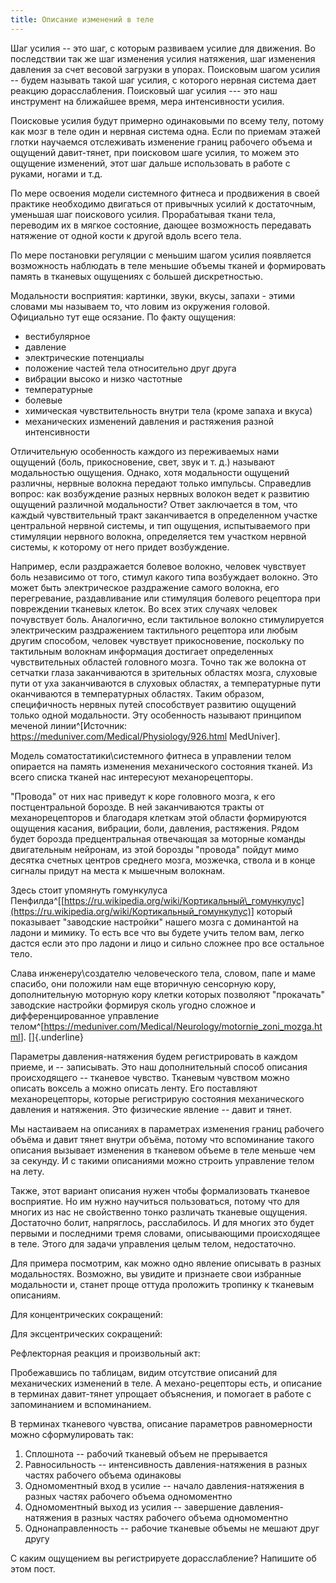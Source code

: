 ```yaml
---
title: Описание изменений в теле
---
```


Шаг усилия -- это шаг, с которым развиваем усилие для движения. Во
последствии так же шаг изменения усилия натяжения, шаг изменения
давления за счет весовой загрузки в упорах. Поисковым шагом усилия --
будем называть такой шаг усилия, с которого нервная система дает реакцию
дорасслабления. Поисковый шаг усилия --- это наш инструмент на ближайшее
время, мера интенсивности усилия.

Поисковые усилия будут примерно одинаковыми по всему телу, потому как
мозг в теле один и нервная система одна. Если по приемам этажей глотки
научаемся отслеживать изменение границ рабочего объема и ощущений
давит-тянет, при поисковом шаге усилия, то можем это ощущение изменений,
этот шаг дальше использовать в работе с руками, ногами и т.д.

По мере освоения модели системного фитнеса и продвижения в своей
практике необходимо двигаться от привычных усилий к достаточным,
уменьшая шаг поискового усилия. Прорабатывая ткани тела, переводим их в
мягкое состояние, дающее возможность передавать натяжение от одной кости
к другой вдоль всего тела.

По мере постановки регуляции с меньшим шагом усилия появляется
возможность наблюдать в теле меньшие объемы тканей и формировать память
в тканевых ощущениях с большей дискретностью.

Модальности восприятия: картинки, звуки, вкусы, запахи - этими словами
мы называем то, что ловим из окружения головой. Официально тут еще
осязание. По факту ощущения:

-   вестибулярное
-   давление
-   электрические потенциалы
-   положение частей тела относительно друг друга
-   вибрации высоко и низко частотные
-   температурные
-   болевые
-   химическая чувствительность внутри тела (кроме запаха и вкуса)
-   механических изменений давления и растяжения разной интенсивности

Отличительную особенность каждого из переживаемых нами ощущений (боль,
прикосновение, свет, звук и т. д.) называют модальностью ощущения.
Однако, хотя модальности ощущений различны, нервные волокна передают
только импульсы. Справедлив вопрос: как возбуждение разных нервных
волокон ведет к развитию ощущений различной модальности? Ответ
заключается в том, что каждый чувствительный тракт заканчивается в
определенном участке центральной нервной системы, и тип ощущения,
испытываемого при стимуляции нервного волокна, определяется тем участком
нервной системы, к которому от него придет возбуждение.

Например, если раздражается болевое волокно, человек чувствует боль
независимо от того, стимул какого типа возбуждает волокно. Это может
быть электрическое раздражение самого волокна, его перегревание,
раздавливание или стимуляция болевого рецептора при повреждении тканевых
клеток. Во всех этих случаях человек почувствует боль. Аналогично, если
тактильное волокно стимулируется электрическим раздражением тактильного
рецептора или любым другим способом, человек чувствует прикосновение,
поскольку по тактильным волокнам информация достигает определенных
чувствительных областей головного мозга. Точно так же волокна от
сетчатки глаза заканчиваются в зрительных областях мозга, слуховые пути
от уха заканчиваются в слуховых областях, а температурные пути
оканчиваются в температурных областях. Таким образом, специфичность
нервных путей способствует развитию ощущений только одной модальности.
Эту особенность называют принципом меченой
линии^[Источник:
<https://meduniver.com/Medical/Physiology/926.html>
MedUniver].

Модель соматостатики\\системного фитнеса в управлении телом опирается на
память изменения механического состояния тканей. Из всего списка тканей
нас интересуют механорецепторы.

"Провода" от них нас приведут к коре головного мозга, к его
постцентральной борозде. В ней заканчиваются тракты от механорецепторов
и благодаря клеткам этой области формируются ощущения касания, вибрации,
боли, давления, растяжения. Рядом будет борозда предцентральная
отвечающая за моторные команды двигательным нейронам, из этой борозды
"провода" пойдут мимо десятка счетных центров среднего мозга, мозжечка,
ствола и в конце сигналы придут на места к мышечным волокнам.

Здесь стоит упомянуть гомункулуса
Пенфилда^[[https://ru.wikipedia.org/wiki/Кортикальный\_гомункулус](https://ru.wikipedia.org/wiki/Кортикальный_гомункулус)]
который показывает "заводские настройки" нашего мозга с доминантой на
ладони и мимику. То есть все что вы будете учить телом вам, легко дастся
если это про ладони и лицо и сильно сложнее про все остальное тело.

Слава инженеру\\создателю человеческого тела, словом, папе и маме
спасибо, они положили нам еще вторичную сенсорную кору, дополнительную
моторную кору клетки которых позволяют "прокачать" заводские настройки
формируя сколь угодно сложное и дифференцированное управление
телом^[<https://meduniver.com/Medical/Neurology/motornie_zoni_mozga.html>].
[](https://meduniver.com/Medical/Neurology/motornie_zoni_mozga.html)
[]{.underline}

Параметры давления-натяжения будем регистрировать в каждом приеме, и --
записывать. Это наш дополнительный способ описания происходящего --
тканевое чувство. Тканевым чувством можно описать воксель а можно
описать ленту. Его поставляют механорецепторы, которые регистрирую
состояния механического давления и натяжения. Это физические явление --
давит и тянет.

Мы настаиваем на описаниях в параметрах изменения границ рабочего объёма
и давит тянет внутри объёма, потому что вспоминание такого описания
вызывает изменения в тканевом объеме в теле меньше чем за секунду. И с
такими описаниями можно строить управление телом на лету.

Также, этот вариант описания нужен чтобы формализовать тканевое
восприятие. Но им нужно научиться пользоваться, потому что для многих из
нас не свойственно тонко различать тканевые ощущения. Достаточно болит,
напряглось, расслабилось. И для многих это будет первыми и последними
тремя словами, описывающими происходящее в теле. Этого для задачи
управления целым телом, недостаточно.

Для примера посмотрим, как можно одно явление описывать в разных
модальностях. Возможно, вы увидите и признаете свои избранные
модальности и, станет проще оттуда проложить тропинку к тканевым
описаниям.

Для концентрических сокращений:

Для эксцентрических сокращений:

Рефлекторная реакция и произвольный акт:

Пробежавшись по таблицам, видим отсутствие описаний для механических
изменений в теле. А механо-рецепторы есть, и описание в терминах
давит-тянет упрощает объяснения, и помогает в работе с запоминанием и
вспоминанием.

В терминах тканевого чувства, описание параметров равномерности можно
сформулировать так:

1.  Сплошнота -- рабочий тканевый объем не прерывается
2.  Равносильность -- интенсивность давления-натяжения в разных частях
    рабочего объема одинаковы
3.  Одномоментный вход в усилие -- начало давления-натяжения в разных
    частях рабочего объема одномоментно
4.  Одномоментный выход из усилия -- завершение давления-натяжения в
    разных частях рабочего объема одномоментно
5.  Однонаправленность -- рабочие тканевые объемы не мешают друг другу

С каким ощущением вы регистрируете дорасслабление? Напишите об этом
пост.
